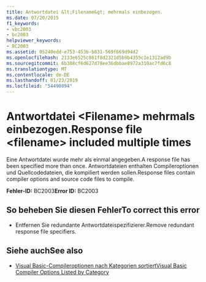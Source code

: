 ```yaml
---
title: Antwortdatei &lt;Filename&gt; mehrmals einbezogen.
ms.date: 07/20/2015
f1_keywords:
- vbc2003
- bc2003
helpviewer_keywords:
- BC2003
ms.assetid: 05240edd-e753-453b-b831-569f669d94d2
ms.openlocfilehash: 2133e6525c861f8d2321d5b9b4355c1e1312ad9b
ms.sourcegitcommit: 6b308cf6d627d78ee36dbbae8972a310ac7fd6c8
ms.translationtype: MT
ms.contentlocale: de-DE
ms.lasthandoff: 01/23/2019
ms.locfileid: "54490894"
---
```

# <a name="response-file-ltfilenamegt-included-multiple-times"></a><span data-ttu-id="ac029-102">Antwortdatei &lt;Filename&gt; mehrmals einbezogen.</span><span class="sxs-lookup"><span data-stu-id="ac029-102">Response file &lt;filename&gt; included multiple times</span></span>
<span data-ttu-id="ac029-103">Eine Antwortdatei wurde mehr als einmal angegeben.</span><span class="sxs-lookup"><span data-stu-id="ac029-103">A response file has been specified more than once.</span></span> <span data-ttu-id="ac029-104">Antwortdateien enthalten Compileroptionen und Quellcodedateien, die kompiliert werden sollen.</span><span class="sxs-lookup"><span data-stu-id="ac029-104">Response files contain compiler options and source code files to compile.</span></span>  
  
 <span data-ttu-id="ac029-105">**Fehler-ID:** BC2003</span><span class="sxs-lookup"><span data-stu-id="ac029-105">**Error ID:** BC2003</span></span>  
  
## <a name="to-correct-this-error"></a><span data-ttu-id="ac029-106">So beheben Sie diesen Fehler</span><span class="sxs-lookup"><span data-stu-id="ac029-106">To correct this error</span></span>  
  
-   <span data-ttu-id="ac029-107">Entfernen Sie redundante Antwortdateispezifizierer.</span><span class="sxs-lookup"><span data-stu-id="ac029-107">Remove redundant response file specifiers.</span></span>  
  
## <a name="see-also"></a><span data-ttu-id="ac029-108">Siehe auch</span><span class="sxs-lookup"><span data-stu-id="ac029-108">See also</span></span>
- [<span data-ttu-id="ac029-109">Visual Basic-Compileroptionen nach Kategorien sortiert</span><span class="sxs-lookup"><span data-stu-id="ac029-109">Visual Basic Compiler Options Listed by Category</span></span>](../../visual-basic/reference/command-line-compiler/compiler-options-listed-by-category.md)
